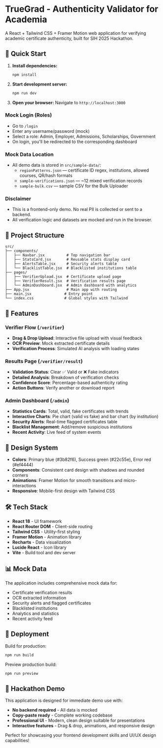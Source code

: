 # TrueGrad - Authenticity Validator for Academia

A React + Tailwind CSS + Framer Motion web application for verifying academic certificate authenticity, built for SIH 2025 Hackathon.

## 🚀 Quick Start

1. **Install dependencies:**
   ```bash
   npm install
   ```

2. **Start development server:**
   ```bash
   npm run dev
   ```

3. **Open your browser:**
   Navigate to `http://localhost:3000`

### Mock Login (Roles)
- Go to `/login`
- Enter any username/password (mock)
- Select a role: Admin, Employer, Admissions, Scholarships, Government
- On login, you'll be redirected to the corresponding dashboard

### Mock Data Location
- All demo data is stored in `src/sample-data/`:
  - `regionPatterns.json` — certificate ID regex, institutions, allowed courses, QR/hash formats
  - `sample-verifications.json` — ~12 mixed verification records
  - `sample-bulk.csv` — sample CSV for the Bulk Uploader

### Disclaimer
- This is a frontend-only demo. No real PII is collected or sent to a backend.
- All verification logic and datasets are mocked and run in the browser.

## 📁 Project Structure

```
src/
├── components/
│   ├── Navbar.jsx          # Top navigation bar
│   ├── StatsCard.jsx       # Reusable stats display card
│   ├── AlertsTable.jsx     # Security alerts table
│   └── BlacklistTable.jsx  # Blacklisted institutions table
├── pages/
│   ├── VerifierUpload.jsx  # Certificate upload page
│   ├── VerifierResult.jsx  # Verification results page
│   └── AdminDashboard.jsx  # Admin dashboard with analytics
├── App.jsx                 # Main app with routing
├── main.jsx               # Entry point
└── index.css              # Global styles with Tailwind
```

## 🎯 Features

### Verifier Flow (`/verifier`)
- **Drag & Drop Upload**: Interactive file upload with visual feedback
- **OCR Preview**: Mock extracted certificate details
- **Verification Process**: Simulated AI analysis with loading states

### Results Page (`/verifier/result`)
- **Validation Status**: Clear ✅ Valid or ❌ Fake indicators
- **Detailed Analysis**: Breakdown of verification checks
- **Confidence Score**: Percentage-based authenticity rating
- **Action Buttons**: Verify another or download report

### Admin Dashboard (`/admin`)
- **Statistics Cards**: Total, valid, fake certificates with trends
- **Interactive Charts**: Pie chart (valid vs fake) and bar chart (by institution)
- **Security Alerts**: Real-time flagged certificates table
- **Blacklist Management**: Add/remove suspicious institutions
- **Recent Activity**: Live feed of system events

## 🎨 Design System

- **Colors**: Primary blue (#3b82f6), Success green (#22c55e), Error red (#ef4444)
- **Components**: Consistent card design with shadows and rounded corners
- **Animations**: Framer Motion for smooth transitions and micro-interactions
- **Responsive**: Mobile-first design with Tailwind CSS

## 🛠 Tech Stack

- **React 18** - UI framework
- **React Router DOM** - Client-side routing
- **Tailwind CSS** - Utility-first styling
- **Framer Motion** - Animation library
- **Recharts** - Data visualization
- **Lucide React** - Icon library
- **Vite** - Build tool and dev server

## 📊 Mock Data

The application includes comprehensive mock data for:
- Certificate verification results
- OCR extracted information
- Security alerts and flagged certificates
- Blacklisted institutions
- Analytics and statistics
- Recent activity feed

## 🚀 Deployment

Build for production:
```bash
npm run build
```

Preview production build:
```bash
npm run preview
```

## 🎯 Hackathon Demo

This application is designed for immediate demo use with:
- **No backend required** - All data is mocked
- **Copy-paste ready** - Complete working codebase
- **Professional UI** - Modern, clean design suitable for presentations
- **Interactive features** - Drag & drop, animations, and responsive design

Perfect for showcasing your frontend development skills and UI/UX design capabilities!
